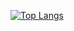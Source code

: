 [![Top Langs](https://github-readme-stats.vercel.app/api/top-langs/?username={RyoyaToba}
)](https://github.com/anuraghazra/github-readme-stats)
